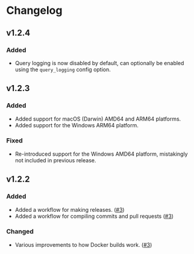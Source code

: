 # Changelog

## v1.2.4

### Added
* Query logging is now disabled by default, can optionally be enabled using the `query_logging` config option.

## v1.2.3

### Added
* Added support for macOS (Darwin) AMD64 and ARM64 platforms.
* Added support for the Windows ARM64 platform.

### Fixed
* Re-introduced support for the Windows AMD64 platform, mistakingly not included in previous release.

## v1.2.2

### Added
* Added a workflow for making releases. ([#3](https://github.com/oddmario/simple-dns-server/pull/3))
* Added a workflow for compiling commits and pull requests ([#3](https://github.com/oddmario/simple-dns-server/pull/3))

### Changed
* Various improvements to how Docker builds work. ([#3](https://github.com/oddmario/simple-dns-server/pull/3))
